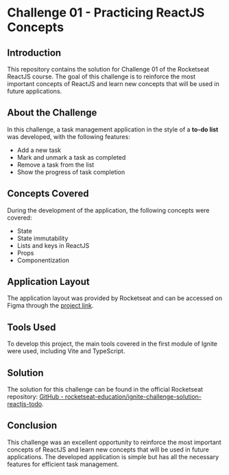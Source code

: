 # Challenge 01 - Practicing ReactJS Concepts

## Introduction

This repository contains the solution for Challenge 01 of the Rocketseat ReactJS course. The goal of this challenge is to reinforce the most important concepts of ReactJS and learn new concepts that will be used in future applications.

## About the Challenge

In this challenge, a task management application in the style of a **to-do list** was developed, with the following features:

- Add a new task
- Mark and unmark a task as completed
- Remove a task from the list
- Show the progress of task completion

## Concepts Covered

During the development of the application, the following concepts were covered:

- State
- State immutability
- Lists and keys in ReactJS
- Props
- Componentization

## Application Layout

The application layout was provided by Rocketseat and can be accessed on Figma through the [project link](https://www.figma.com/file/0n0zDN7zbzhRbaEO74Xesx/ToDo-List/duplicate).

## Tools Used

To develop this project, the main tools covered in the first module of Ignite were used, including Vite and TypeScript.

## Solution

The solution for this challenge can be found in the official Rocketseat repository: [GitHub - rocketseat-education/ignite-challenge-solution-reactjs-todo](https://github.com/rocketseat-education/ignite-challenge-solution-reactjs-todo).

## Conclusion

This challenge was an excellent opportunity to reinforce the most important concepts of ReactJS and learn new concepts that will be used in future applications. The developed application is simple but has all the necessary features for efficient task management.
